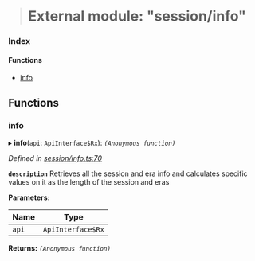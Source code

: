 > # External module: "session/info"

### Index

#### Functions

* [info](_session_info_.md#info)

## Functions

###  info

▸ **info**(`api`: `ApiInterface$Rx`): *`(Anonymous function)`*

*Defined in [session/info.ts:70](https://github.com/polkadot-js/api/blob/271691a/packages/api-derive/src/session/info.ts#L70)*

**`description`** Retrieves all the session and era info and calculates specific values on it as the length of the session and eras

**Parameters:**

Name | Type |
------ | ------ |
`api` | `ApiInterface$Rx` |

**Returns:** *`(Anonymous function)`*